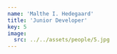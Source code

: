 ```yaml
---
name: 'Malthe I. Hedegaard'
title: 'Junior Developer'
key: 5
image:
  src: ../../assets/people/5.jpg
---
```

